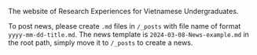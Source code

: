 The website of Research Experiences for Vietnamese Undergraduates. 

To post news, please create `.md` files in `/_posts` with file name of format `yyyy-mm-dd-title.md`.
The news template is `2024-03-08-News-example.md` in the root path, simply move it to `/_posts` to create a news.
 
